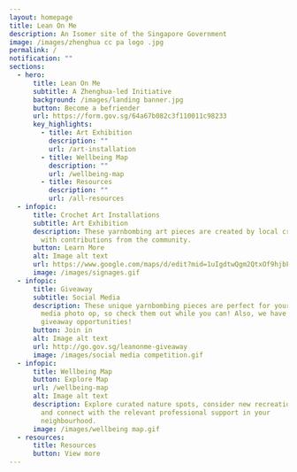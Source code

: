 ```yaml
---
layout: homepage
title: Lean On Me
description: An Isomer site of the Singapore Government
image: /images/zhenghua cc pa logo .jpg
permalink: /
notification: ""
sections:
  - hero:
      title: Lean On Me
      subtitle: A Zhenghua-led Initiative
      background: /images/landing banner.jpg
      button: Become a befriender
      url: https://form.gov.sg/64a67b082c3f110011c98233
      key_highlights:
        - title: Art Exhibition
          description: ""
          url: /art-installation
        - title: Wellbeing Map
          description: ""
          url: /wellbeing-map
        - title: Resources
          description: ""
          url: /all-resources
  - infopic:
      title: Crochet Art Installations
      subtitle: Art Exhibition
      description: These yarnbombing art pieces are created by local crochet artists,
        with contributions from the community.
      button: Learn More
      alt: Image alt text
      url: https://www.google.com/maps/d/edit?mid=1uIgdtwQgm2QtxOf9hjbFc9_xSP0b98o&usp=sharing
      image: /images/signages.gif
  - infopic:
      title: Giveaway
      subtitle: Social Media
      description: These unique yarnbombing pieces are perfect for your next social
        media photo op, so check them out while you can! Also, we have some fun
        giveaway opportunities!
      button: Join in
      alt: Image alt text
      url: http://go.gov.sg/leanonme-giveaway
      image: /images/social media competition.gif
  - infopic:
      title: Wellbeing Map
      button: Explore Map
      url: /wellbeing-map
      alt: Image alt text
      description: Explore curated nature spots, consider new recreational activities
        and connect with the relevant professional support in your
        neighbourhood.
      image: /images/wellbeing map.gif
  - resources:
      title: Resources
      button: View more
---
```

